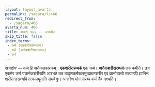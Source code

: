 ```yaml
---
layout: layout_avarta
permalink: /sagara/7/466
redirect_from:
  - /sagara/466
avarta_num: 466
title: आवर्तः ४६६ -- अत्राक्षेपः
skip_title: false
index_terms: 
 - कर्म (एकशरीरारम्भकम्)
 - कर्म (अनेकशरीरारम्भकम्)
 - कर्म
---
```


अत्राक्षेपः -- कर्म हि अनेकप्रकारकम्। **एकशरीरारम्भकं** एकं
कर्म। **अनेकशरीरारम्भकं** एकं कर्मेति। तत्र एकमेव कर्म यत्रानेकशरीराणि
आरभते तत्र तादृशकर्मफलभूतप्रथमशरीर एव ज्ञानोत्पत्तौ सत्यामपि ज्ञानिनः
शरीरान्तराण्यपि तत्फलभूतानि संभवेयुः। अन्तरेण भोगं प्रारब्धं कर्म नैव
नश्यति।
